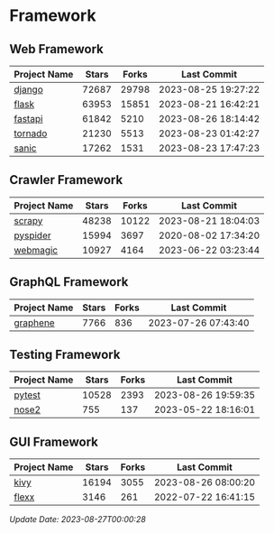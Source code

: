 # Framework

## Web Framework
| Project Name | Stars | Forks | Last Commit |
| ------------ | ----- | ----- | ----------- |
| [django](https://github.com/django/django) | 72687 | 29798 | 2023-08-25 19:27:22 |
| [flask](https://github.com/pallets/flask) | 63953 | 15851 | 2023-08-21 16:42:21 |
| [fastapi](https://github.com/tiangolo/fastapi) | 61842 | 5210 | 2023-08-26 18:14:42 |
| [tornado](https://github.com/tornadoweb/tornado) | 21230 | 5513 | 2023-08-23 01:42:27 |
| [sanic](https://github.com/sanic-org/sanic) | 17262 | 1531 | 2023-08-23 17:47:23 |

## Crawler Framework
| Project Name | Stars | Forks | Last Commit |
| ------------ | ----- | ----- | ----------- |
| [scrapy](https://github.com/scrapy/scrapy) | 48238 | 10122 | 2023-08-21 18:04:03 |
| [pyspider](https://github.com/binux/pyspider) | 15994 | 3697 | 2020-08-02 17:34:20 |
| [webmagic](https://github.com/code4craft/webmagic) | 10927 | 4164 | 2023-06-22 03:23:44 |

## GraphQL Framework
| Project Name | Stars | Forks | Last Commit |
| ------------ | ----- | ----- | ----------- |
| [graphene](https://github.com/graphql-python/graphene) | 7766 | 836 | 2023-07-26 07:43:40 |

## Testing Framework
| Project Name | Stars | Forks | Last Commit |
| ------------ | ----- | ----- | ----------- |
| [pytest](https://github.com/pytest-dev/pytest) | 10528 | 2393 | 2023-08-26 19:59:35 |
| [nose2](https://github.com/nose-devs/nose2) | 755 | 137 | 2023-05-22 18:16:01 |

## GUI Framework
| Project Name | Stars | Forks | Last Commit |
| ------------ | ----- | ----- | ----------- |
| [kivy](https://github.com/kivy/kivy) | 16194 | 3055 | 2023-08-26 08:00:20 |
| [flexx](https://github.com/flexxui/flexx) | 3146 | 261 | 2022-07-22 16:41:15 |

*Update Date: 2023-08-27T00:00:28*